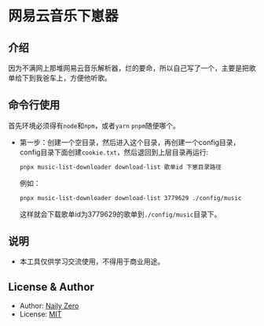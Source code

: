 # 网易云音乐下崽器

## 介绍

因为不满网上那堆网易云音乐解析器，烂的要命，所以自己写了一个，主要是把歌单给下到我爸车上，方便他听歌。

## 命令行使用

首先环境必须得有`node`和`npm`，或者`yarn` `pnpm`随便哪个。

- 第一步：创建一个空目录，然后进入这个目录，再创建一个config目录，config目录下面创建`cookie.txt`，然后退回到上层目录再运行:
  ```bash
  pnpx music-list-downloader download-list 歌单id 下崽目录路径
  ```
  例如：
  ```bash
  pnpx music-list-downloader download-list 3779629 ./config/music
  ```
  这样就会下载歌单id为3779629的歌单到`./config/music`目录下。

## 说明

- 本工具仅供学习交流使用，不得用于商业用途。

## License & Author

- Author: [Naily Zero](https://github.com/Groupguanfang)
- License: [MIT](./LICENSE)
